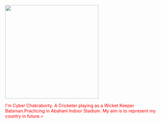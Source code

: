 <html>
  <head>
    <title> </title>
  </head>
  <body>   
<img src="chakrabortycyber.jpg" weight= "300" height= "300" align="center">
<p> <font color= "Red"> I'm Cyber Chakraborty. A Cricketer playing as a Wicket Keeper Batsman.Practicing in Abahani Indoor Stadium. My aim is to represent my country in future.> </font> </p>
</body>
</html>

